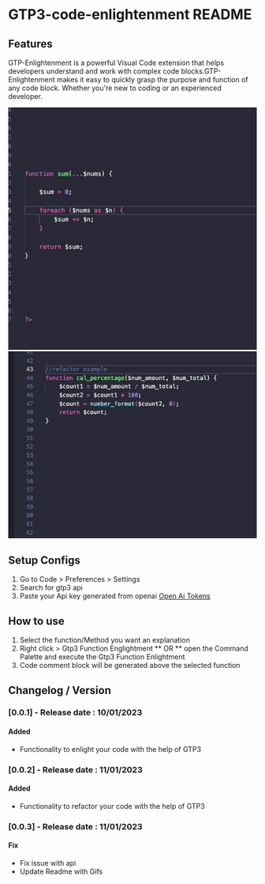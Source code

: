 # GTP3-code-enlightenment  README

## Features

GTP-Enlightenment is a powerful Visual Code extension that helps developers understand and work with complex code blocks.GTP-Enlightenment makes it easy to quickly grasp the purpose and function of any code block. Whether you're new to coding or an experienced developer.



![Function enlightenment](https://github.com/sCuz12/gtp3-code-enlightenment-vscode-extension/blob/main/build/gtp3-enlightenment-document.gif?raw=true)
![Code Refactor](https://github.com/sCuz12/gtp3-code-enlightenment-vscode-extension/blob/main/build/gtp3-enlightment-refactor.gif?raw=true)

## Setup Configs 
1. Go to Code > Preferences > Settings 
2. Search for gtp3 api  
3. Paste your Api key generated from openai [Open Ai Tokens](https://beta.openai.com/account/api-keys)

## How to use
1. Select the function/Method you want an explanation 
2. Right click > Gtp3 Function Englightment ** OR ** open the Command Palette and execute the Gtp3 Function Enlightment
3. Code comment block will be generated above the selected function

## Changelog / Version
### [0.0.1] - Release date : 10/01/2023

#### Added
- Functionality to enlight your code with the help of GTP3

### [0.0.2] - Release date : 11/01/2023

#### Added
- Functionality to refactor your code with the help of GTP3


### [0.0.3] - Release date : 11/01/2023

#### Fix
- Fix issue with api
- Update Readme with Gifs


